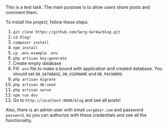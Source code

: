 This is a test task. The main purpose is to allow users share posts and comment them.

To install the project, follow these steps:
1. ``git clone https://github.com/Serg-Serka/blog.git``
2. ``cd blog/``
3. ``composer install``
4. ``npm install``
5. ``cp .env.example .env``
6. ``php artisan key:generate``
7. Create empty database
8. Fill ``.env`` file to make a bound with application and created database. You should set ``DB_DATABASE``, ``DB_USERNAME`` and ``DB_PASSWORD``.
9. ``php artisan migrate``
10. ``php artisan db:seed``
11. ``php artisan serve``
12. ``npm run dev``
13. Go to ``http://localhost:8000/blog`` and see all posts!

Also, there is an admin user with email ``serg@ser.com`` and password ``password``, so you can authorize with these credentials and see all the functionality.
